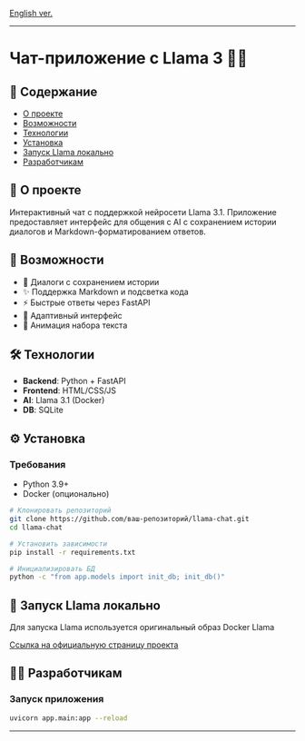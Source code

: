 [English ver.](./README_en.md)

---

# Чат-приложение с Llama 3 🦙✨

<!-- <div align="center">
  <img src="https://i.imgur.com/JZk6bE0.png" width="300" alt="Llama Chat Demo">
</div> -->

## 📖 Содержание
- [О проекте](#-о-проекте)
- [Возможности](#-возможности)
- [Технологии](#-технологии)
- [Установка](#-установка)
- [Запуск Llama локально](#-запуск-llama-локально)
- [Разработчикам](#-разработчикам)

## 🌟 О проекте
Интерактивный чат с поддержкой нейросети Llama 3.1. Приложение предоставляет интерфейс для общения с AI с сохранением истории диалогов и Markdown-форматированием ответов.

## 🚀 Возможности
- 💬 Диалоги с сохранением истории
- ✨ Поддержка Markdown и подсветка кода
- ⚡ Быстрые ответы через FastAPI
- 📱 Адаптивный интерфейс
- 🔄 Анимация набора текста

## 🛠 Технологии
- **Backend**: Python + FastAPI
- **Frontend**: HTML/CSS/JS
- **AI**: Llama 3.1 (Docker)
- **DB**: SQLite

## ⚙️ Установка

### Требования
- Python 3.9+
- Docker (опционально)

```bash
# Клонировать репозиторий
git clone https://github.com/ваш-репозиторий/llama-chat.git
cd llama-chat

# Установить зависимости
pip install -r requirements.txt

# Инициализировать БД
python -c "from app.models import init_db; init_db()"
```

## 🐋 Запуск Llama локально

Для запуска Llama используется оригинальный образ Docker Llama

[Ссылка на официальную страницу проекта](https://ollama.com/blog/ollama-is-now-available-as-an-official-docker-image)

## 👨‍💻 Разработчикам

### Запуск приложения
```bash
uvicorn app.main:app --reload
```

<!-- ### Сборка Docker
```bash
docker-compose up -d --build
``` -->


---